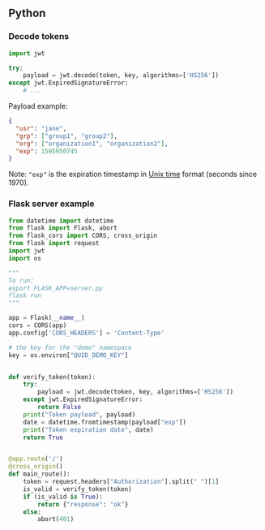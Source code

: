 ## Python

### Decode tokens

```python
import jwt

try:
    payload = jwt.decode(token, key, algorithms=['HS256'])
except jwt.ExpiredSignatureError:
    # ...
```

Payload example:

```json
{
  "usr": "jane",
  "grp": ["group1", "group2"],
  "org": ["organization1", "organization2"],
  "exp": 1595950745
}
```

Note: `"exp"` is the expiration timestamp in [Unix time](https://en.wikipedia.org/wiki/Unix_time) format (seconds since 1970).

### Flask server example

```python
from datetime import datetime
from flask import Flask, abort
from flask_cors import CORS, cross_origin
from flask import request
import jwt
import os

"""
To run:
export FLASK_APP=server.py
flask run
"""

app = Flask(__name__)
cors = CORS(app)
app.config['CORS_HEADERS'] = 'Content-Type'

# the key for the "demo" namespace
key = os.environ["QUID_DEMO_KEY"]


def verify_token(token):
    try:
        payload = jwt.decode(token, key, algorithms=['HS256'])
    except jwt.ExpiredSignatureError:
        return False
    print("Token payload", payload)
    date = datetime.fromtimestamp(payload["exp"])
    print("Token expiration date", date)
    return True


@app.route('/')
@cross_origin()
def main_route():
    token = request.headers["Authorization"].split(" ")[1]
    is_valid = verify_token(token)
    if (is_valid is True):
        return {"response": "ok"}
    else:
        abort(401)
```
